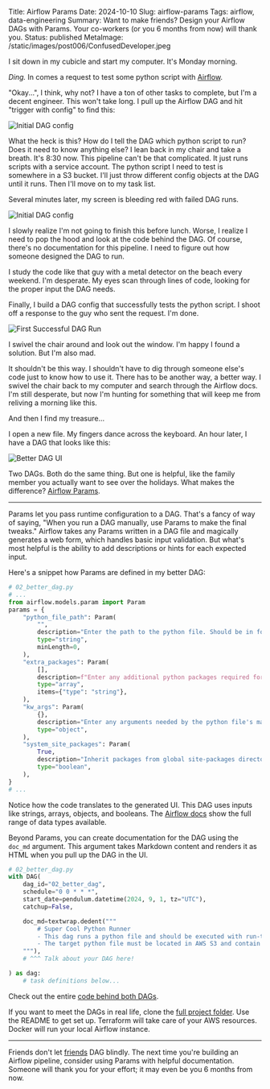 Title: Airflow Params
Date: 2024-10-10
Slug: airflow-params
Tags: airflow, data-engineering
Summary: Want to make friends? Design your Airflow DAGs with Params. Your co-workers (or you 6 months from now) will thank you.
Status: published
MetaImage: /static/images/post006/ConfusedDeveloper.jpeg

I sit down in my cubicle and start my computer. It's Monday morning. 

*Ding.* In comes a request to test some python script with [Airflow](https://airflow.apache.org/). 

"Okay...", I think, why not? I have a ton of other tasks to complete, but I'm a decent engineer. This won't take long. I pull up the Airflow DAG and hit "trigger with config" to find this: 

<img alt="Initial DAG config" src="/static/images/post006/InitialConfig.jpeg" class="w-full md:w-auto md:max-w-xl mx-auto">

What the heck is this? How do I tell the DAG which python script to run? Does it need to know anything else? I lean back in my chair and take a breath. It's 8:30 now. This pipeline can't be that complicated. It just runs scripts with a service account. The python script I need to test is somewhere in a S3 bucket. I'll just throw different config objects at the DAG until it runs. Then I'll move on to my task list.

Several minutes later, my screen is bleeding red with failed DAG runs.

<img alt="Initial DAG config" src="/static/images/post006/BleedingDag.jpeg" class="w-full md:w-auto md:max-w-2xl mx-auto">

I slowly realize I'm not going to finish this before lunch. Worse, I realize I need to pop the hood and look at the code behind the DAG. Of course, there's no documentation for this pipeline. I need to figure out how someone designed the DAG to run. 

I study the code like that guy with a metal detector on the beach every weekend. I'm desperate. My eyes scan through lines of code, looking for the proper input the DAG needs. 

Finally, I build a DAG config that successfully tests the python script. I shoot off a response to the guy who sent the request. I'm done. 

![First Successful DAG Run](/static/images/post006/FirstDagSuccess.jpeg)

I swivel the chair around and look out the window. I'm happy I found a solution. But I'm also mad. 

It shouldn't be this way. I shouldn't have to dig through someone else's code just to know how to use it. There has to be another way, a better way. I swivel the chair back to my computer and search through the Airflow docs. I'm still desperate, but now I'm hunting for something that will keep me from reliving a morning like this. 

And then I find my treasure...

I open a new file. My fingers dance across the keyboard. An hour later, I have a DAG that looks like this: 

<img alt="Better DAG UI" src="/static/images/post006/BetterDagUI.jpeg" class="mx-auto">

Two DAGs. Both do the same thing. But one is helpful, like the family member you actually want to see over the holidays. What makes the difference? [Airflow Params](https://airflow.apache.org/docs/apache-airflow/stable/core-concepts/params.html). 

---

Params let you pass runtime configuration to a DAG. That's a fancy of way of saying, "When you run a DAG manually, use Params to make the final tweaks." Airflow takes any Params written in a DAG file and magically generates a web form, which handles basic input validation. But what's most helpful is the ability to add descriptions or hints for each expected input. 

Here's a snippet how Params are defined in my better DAG: 

```python
# 02_better_dag.py
# ...
from airflow.models.param import Param
params = {
    "python_file_path": Param(
        "",
        description="Enter the path to the python file. Should be in format of 's3://<bucket-name>/<path-to-file>.py'",
        type="string",
        minLength=0,
    ),
    "extra_packages": Param(
        [],
        description=f"Enter any additional python packages required for the python file. Each package should be entered on a separate line without quotation.\nStandard packages: {STANDARD_PACKAGES}",
        type="array",
        items={"type": "string"},
    ),
    "kw_args": Param(
        {},
        description="Enter any arguments needed by the python file's main() function as key-value pairs. Input should be a python dictionary that passes JSON parsing",
        type="object",
    ),
    "system_site_packages": Param(
        True,
        description="Inherit packages from global site-packages directory",
        type="boolean",
    ),
}
# ...
```

Notice how the code translates to the generated UI. This DAG uses inputs like strings, arrays, objects, and booleans. The [Airflow docs](https://airflow.apache.org/docs/apache-airflow/stable/core-concepts/params.html) show the full range of data types available. 

Beyond Params, you can create documentation for the DAG using the `doc_md` argument. This argument takes Markdown content and renders it as HTML when you pull up the DAG in the UI. 

```python
# 02_better_dag.py
with DAG(
    dag_id="02_better_dag",
    schedule="0 0 * * *",
    start_date=pendulum.datetime(2024, 9, 1, tz="UTC"),
    catchup=False,

    doc_md=textwrap.dedent("""
        # Super Cool Python Runner
        - This dag runs a python file and should be executed with run-time configuration.
        - The target python file must be located in AWS S3 and contain a `main()` function.
    """),
    # ^^^ Talk about your DAG here!

) as dag:
    # task definitions below...
```

Check out the entire [code behind both DAGs](https://github.com/kishanpatel789/kp_data_dev_blog_repos/tree/main/airflow_params/airflow/dags). 

If you want to meet the DAGs in real life, clone the [full project folder](https://github.com/kishanpatel789/kp_data_dev_blog_repos/tree/main/airflow_params). Use the README to get set up. Terraform will take care of your AWS resources. Docker will run your local Airflow instance. 

---

Friends don't let [friends](https://kpdata.dev) DAG blindly. The next time you're building an Airflow pipeline, consider using Params with helpful documentation. Someone will thank you for your effort; it may even be you 6 months from now. 